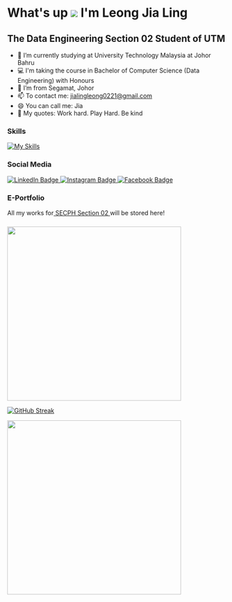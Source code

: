 What's up ![](https://user-images.githubusercontent.com/18350557/176309783-0785949b-9127-417c-8b55-ab5a4333674e.gif) I'm Leong Jia Ling
=========================================================================================================================================

The Data Engineering Section 02 Student of UTM
-----------


<!--
**JiaLing221/JiaLing221** is a ✨ _special_ ✨ repository because its `README.md` (this file) appears on your GitHub profile.

Here are some ideas to get you started:

-->

- 🔭 I’m currently studying at University Technology Malaysia at Johor Bahru
- 💻 I'm taking the course in Bachelor of Computer Science (Data Engineering) with Honours
- 🌱 I’m from Segamat, Johor
- 📫 To contact me: jialingleong0221@gmail.com
- 😄 You can call me: Jia
- 🌙 My quotes: Work hard. Play Hard. Be kind

### Skills

[![My Skills](https://skillicons.dev/icons?i=cpp,js,github,html,discord)](https://skillicons.dev)


### Social Media

<div id="badges">
  <a href="http://linkedin.com/in/%E5%98%89%E7%8E%B2-%E6%A2%81-536aa2340">
    <img src="https://img.shields.io/badge/LinkedIn-blue?style=for-the-badge&logo=linkedin&logoColor=white" alt="LinkedIn Badge"/>
  </a>
  <a href="https://www.instagram.com/jialingg02?igsh=MjV1MHo4bW12aTF2">
    <img src="https://img.shields.io/badge/Instagram-red?style=for-the-badge&logo=instagram&logoColor=white" alt="Instagram Badge"/>
  </a>
  <a href="https://www.facebook.com/share/n8zxnfkBqBRvJk72/?mibextid=wwXIfr">
    <img src="https://img.shields.io/badge/Facebook-blue?style=for-the-badge&logo=facebook&logoColor=white" alt="Facebook Badge"/>
  </a>
</div>

### E-Portfolio

<td width="180%">
All my works for<a href="https://github.com/JiaLing221/JiaLing221.github.io"> SECPH Section 02 </a> will be stored here!

###

<img width=400 src='https://github-readme-stats.vercel.app/api?username=JiaLing221&theme=vue-dark&show_icons=true&hide_border=true&count_private=true' />

[![GitHub Streak](https://streak-stats.demolab.com/?user=DenverCoder1)](https://git.io/streak-stats)

<img width=400 src='https://github-readme-stats.vercel.app/api/top-langs/?username=JiaLing221&theme=vue-dark&show_icons=true&hide_border=true&layout=compact' />
